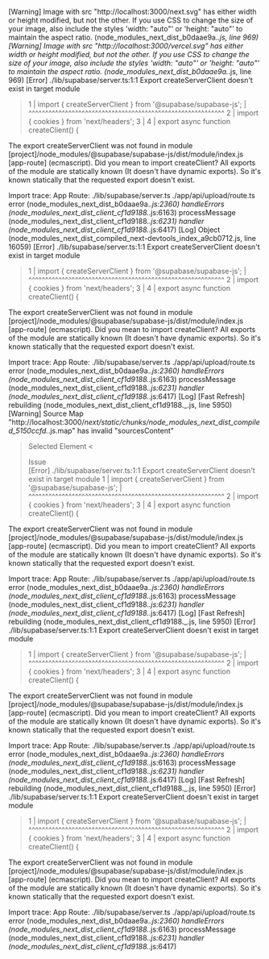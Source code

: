 [Warning] Image with src "http://localhost:3000/next.svg" has either width or height modified, but not the other. If you use CSS to change the size of your image, also include the styles 'width: "auto"' or 'height: "auto"' to maintain the aspect ratio. (node_modules_next_dist_b0daae9a._.js, line 969)
[Warning] Image with src "http://localhost:3000/vercel.svg" has either width or height modified, but not the other. If you use CSS to change the size of your image, also include the styles 'width: "auto"' or 'height: "auto"' to maintain the aspect ratio. (node_modules_next_dist_b0daae9a._.js, line 969)
[Error] ./lib/supabase/server.ts:1:1
Export createServerClient doesn't exist in target module
> 1 | import { createServerClient } from '@supabase/supabase-js';
    | ^^^^^^^^^^^^^^^^^^^^^^^^^^^^^^^^^^^^^^^^^^^^^^^^^^^^^^^^^^^
  2 | import { cookies } from 'next/headers';
  3 |
  4 | export async function createClient() {

The export createServerClient was not found in module [project]/node_modules/@supabase/supabase-js/dist/module/index.js [app-route] (ecmascript).
Did you mean to import createClient?
All exports of the module are statically known (It doesn't have dynamic exports). So it's known statically that the requested export doesn't exist.

Import trace:
  App Route:
    ./lib/supabase/server.ts
    ./app/api/upload/route.ts
	error (node_modules_next_dist_b0daae9a._.js:2360)
	handleErrors (node_modules_next_dist_client_cf1d9188._.js:6163)
	processMessage (node_modules_next_dist_client_cf1d9188._.js:6231)
	handler (node_modules_next_dist_client_cf1d9188._.js:6417)
[Log] Object (node_modules_next_dist_compiled_next-devtools_index_a9cb0712.js, line 16059)
[Error] ./lib/supabase/server.ts:1:1
Export createServerClient doesn't exist in target module
> 1 | import { createServerClient } from '@supabase/supabase-js';
    | ^^^^^^^^^^^^^^^^^^^^^^^^^^^^^^^^^^^^^^^^^^^^^^^^^^^^^^^^^^^
  2 | import { cookies } from 'next/headers';
  3 |
  4 | export async function createClient() {

The export createServerClient was not found in module [project]/node_modules/@supabase/supabase-js/dist/module/index.js [app-route] (ecmascript).
Did you mean to import createClient?
All exports of the module are statically known (It doesn't have dynamic exports). So it's known statically that the requested export doesn't exist.

Import trace:
  App Route:
    ./lib/supabase/server.ts
    ./app/api/upload/route.ts
	error (node_modules_next_dist_b0daae9a._.js:2360)
	handleErrors (node_modules_next_dist_client_cf1d9188._.js:6163)
	processMessage (node_modules_next_dist_client_cf1d9188._.js:6231)
	handler (node_modules_next_dist_client_cf1d9188._.js:6417)
[Log] [Fast Refresh] rebuilding (node_modules_next_dist_client_cf1d9188._.js, line 5950)
[Warning] Source Map "http://localhost:3000/_next/static/chunks/node_modules_next_dist_compiled_5150ccfd._.js.map" has invalid "sourcesContent"
> Selected Element
< <div>Issue</div>
[Error] ./lib/supabase/server.ts:1:1
Export createServerClient doesn't exist in target module
> 1 | import { createServerClient } from '@supabase/supabase-js';
    | ^^^^^^^^^^^^^^^^^^^^^^^^^^^^^^^^^^^^^^^^^^^^^^^^^^^^^^^^^^^
  2 | import { cookies } from 'next/headers';
  3 |
  4 | export async function createClient() {

The export createServerClient was not found in module [project]/node_modules/@supabase/supabase-js/dist/module/index.js [app-route] (ecmascript).
Did you mean to import createClient?
All exports of the module are statically known (It doesn't have dynamic exports). So it's known statically that the requested export doesn't exist.

Import trace:
  App Route:
    ./lib/supabase/server.ts
    ./app/api/upload/route.ts
	error (node_modules_next_dist_b0daae9a._.js:2360)
	handleErrors (node_modules_next_dist_client_cf1d9188._.js:6163)
	processMessage (node_modules_next_dist_client_cf1d9188._.js:6231)
	handler (node_modules_next_dist_client_cf1d9188._.js:6417)
[Log] [Fast Refresh] rebuilding (node_modules_next_dist_client_cf1d9188._.js, line 5950)
[Error] ./lib/supabase/server.ts:1:1
Export createServerClient doesn't exist in target module
> 1 | import { createServerClient } from '@supabase/supabase-js';
    | ^^^^^^^^^^^^^^^^^^^^^^^^^^^^^^^^^^^^^^^^^^^^^^^^^^^^^^^^^^^
  2 | import { cookies } from 'next/headers';
  3 |
  4 | export async function createClient() {

The export createServerClient was not found in module [project]/node_modules/@supabase/supabase-js/dist/module/index.js [app-route] (ecmascript).
Did you mean to import createClient?
All exports of the module are statically known (It doesn't have dynamic exports). So it's known statically that the requested export doesn't exist.

Import trace:
  App Route:
    ./lib/supabase/server.ts
    ./app/api/upload/route.ts
	error (node_modules_next_dist_b0daae9a._.js:2360)
	handleErrors (node_modules_next_dist_client_cf1d9188._.js:6163)
	processMessage (node_modules_next_dist_client_cf1d9188._.js:6231)
	handler (node_modules_next_dist_client_cf1d9188._.js:6417)
[Log] [Fast Refresh] rebuilding (node_modules_next_dist_client_cf1d9188._.js, line 5950)
[Error] ./lib/supabase/server.ts:1:1
Export createServerClient doesn't exist in target module
> 1 | import { createServerClient } from '@supabase/supabase-js';
    | ^^^^^^^^^^^^^^^^^^^^^^^^^^^^^^^^^^^^^^^^^^^^^^^^^^^^^^^^^^^
  2 | import { cookies } from 'next/headers';
  3 |
  4 | export async function createClient() {

The export createServerClient was not found in module [project]/node_modules/@supabase/supabase-js/dist/module/index.js [app-route] (ecmascript).
Did you mean to import createClient?
All exports of the module are statically known (It doesn't have dynamic exports). So it's known statically that the requested export doesn't exist.

Import trace:
  App Route:
    ./lib/supabase/server.ts
    ./app/api/upload/route.ts
	error (node_modules_next_dist_b0daae9a._.js:2360)
	handleErrors (node_modules_next_dist_client_cf1d9188._.js:6163)
	processMessage (node_modules_next_dist_client_cf1d9188._.js:6231)
	handler (node_modules_next_dist_client_cf1d9188._.js:6417)